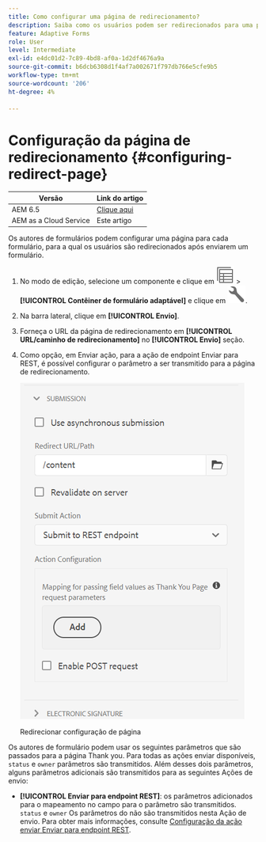 ```yaml
---
title: Como configurar uma página de redirecionamento?
description: Saiba como os usuários podem ser redirecionados para uma página da Web que os autores de formulários podem configurar ao criar o formulário.
feature: Adaptive Forms
role: User
level: Intermediate
exl-id: e4dc01d2-7c89-4bd8-af0a-1d2df4676a9a
source-git-commit: b6dcb6308d1f4af7a002671f797db766e5cfe9b5
workflow-type: tm+mt
source-wordcount: '206'
ht-degree: 4%

---
```


# Configuração da página de redirecionamento {#configuring-redirect-page}

| Versão | Link do artigo |
| -------- | ---------------------------- |
| AEM 6.5 | [Clique aqui](https://experienceleague.adobe.com/docs/experience-manager-65/forms/adaptive-forms-basic-authoring/configuring-redirect-page.html) |
| AEM as a Cloud Service | Este artigo |

Os autores de formulários podem configurar uma página para cada formulário, para a qual os usuários são redirecionados após enviarem um formulário.

1. No modo de edição, selecione um componente e clique em ![nível de campo](assets/select_parent_icon.svg) > **[!UICONTROL Contêiner de formulário adaptável]** e clique em ![cmppr](assets/configure-icon.svg).

1. Na barra lateral, clique em **[!UICONTROL Envio]**.

1. Forneça o URL da página de redirecionamento em **[!UICONTROL URL/caminho de redirecionamento]** no **[!UICONTROL Envio]** seção.
1. Como opção, em Enviar ação, para a ação de endpoint Enviar para REST, é possível configurar o parâmetro a ser transmitido para a página de redirecionamento.

   ![Redirecionar configuração de página](assets/redirect-url.png)

   Redirecionar configuração de página

Os autores de formulário podem usar os seguintes parâmetros que são passados para a página Thank you. Para todas as ações enviar disponíveis, `status` e `owner` parâmetros são transmitidos. Além desses dois parâmetros, alguns parâmetros adicionais são transmitidos para as seguintes Ações de envio:

* **[!UICONTROL Enviar para endpoint REST]**: os parâmetros adicionados para o mapeamento no campo para o parâmetro são transmitidos. `status` e `owner` Os parâmetros do não são transmitidos nesta Ação de envio. Para obter mais informações, consulte [Configuração da ação enviar Enviar para endpoint REST](configuring-submit-actions.md).
